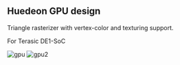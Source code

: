 
Huedeon GPU design
-----------------------------

Triangle rasterizer with vertex-color and texturing support.

For Terasic DE1-SoC

![gpu](https://user-images.githubusercontent.com/1381933/109404717-78b99800-7947-11eb-95c8-bb9f3679ee2f.gif)
![gpu2](https://user-images.githubusercontent.com/1381933/111018346-0f9a4180-8397-11eb-9be0-59de2aa1a450.gif)
